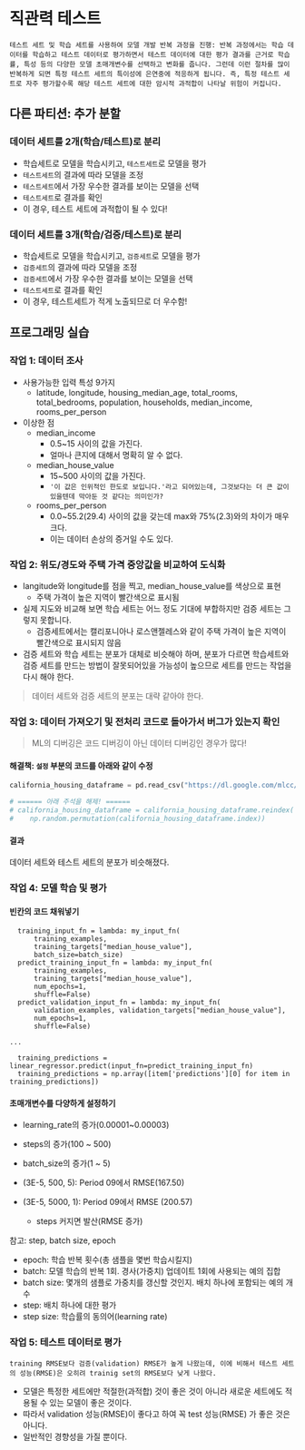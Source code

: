 # 직관력 테스트
```
테스트 세트 및 학습 세트를 사용하여 모델 개발 반복 과정을 진행: 반복 과정에서는 학습 데이터를 학습하고 테스트 데이터로 평가하면서 테스트 데이터에 대한 평가 결과를 근거로 학습률, 특성 등의 다양한 모델 초매개변수를 선택하고 변화를 줍니다. 그런데 이런 절차를 많이 반복하게 되면 특정 테스트 세트의 특이성에 은연중에 적응하게 됩니다. 즉, 특정 테스트 세트로 자주 평가할수록 해당 테스트 세트에 대한 암시적 과적합이 나타날 위험이 커집니다.
```

## 다른 파티션: 추가 분할

### 데이터 세트를 2개(학습/테스트)로 분리
- 학습세트로 모델을 학습시키고, `테스트세트`로 모델을 평가
- `테스트세트`의 결과에 따라 모델을 조정
- `테스트세트`에서 가장 우수한 결과를 보이는 모델을 선택
- `테스트세트`로 결과를 확인
- 이 경우, 테스트 세트에 과적합이 될 수 있다!

### 데이터 세트를 3개(학습/검증/테스트)로 분리
- 학습세트로 모델을 학습시키고, `검증세트`로 모델을 평가
- `검증세트`의 결과에 따라 모델을 조정
- `검증세트`에서 가장 우수한 결과를 보이는 모델을 선택
- `테스트세트`로 결과를 확인
- 이 경우, 테스트세트가 적게 노출되므로 더 우수함!

## 프로그래밍 실습

### 작업 1: 데이터 조사
- 사용가능한 입력 특성 9가지
  + latitude, longitude, housing_median_age, total_rooms, total_bedrooms, population, households, median_income, rooms_per_person
- 이상한 점
  + median_income
    * 0.5~15 사이의 값을 가진다.
    * 얼마나 큰지에 대해서 명확히 알 수 없다. 
  + median_house_value
    * 15~500 사이의 값을 가진다.
    * `'이 값은 인위적인 한도로 보입니다.'라고 되어있는데, 그것보다는 더 큰 값이 있을텐데 막아둔 것 같다는 의미인가?`
  + rooms_per_person
    * 0.0~55.2(29.4) 사이의 값을 갖는데 max와 75%(2.3)와의 차이가 매우 크다.
    * 이는 데이터 손상의 증거일 수도 있다.

### 작업 2: 위도/경도와 주택 가격 중앙값을 비교하여 도식화
- langitude와 longitude를 점을 찍고, median_house_value를 색상으로 표현
  + 주택 가격이 높은 지역이 빨간색으로 표시됨
- 실제 지도와 비교해 보면 학습 세트는 어느 정도 기대에 부합하지만 검증 세트는 그렇지 못합니다.
  + 검증세트에서는 캘리포니아나 로스앤젤레스와 같이 주택 가격이 높은 지역이 빨간색으로 표시되지 않음
- 검증 세트와 학습 세트는 분포가 대체로 비슷해야 하며, 분포가 다르면 학습세트와 검증 세트를 만드는 방법이 잘못되어있을 가능성이 높으므로 세트를 만드는 작업을 다시 해야 한다.

> 데이터 세트와 검증 세트의 분포는 대략 같아야 한다.

### 작업 3: 데이터 가져오기 및 전처리 코드로 돌아가서 버그가 있는지 확인

> ML의 디버깅은 코드 디버깅이 아닌 데이터 디버깅인 경우가 많다!

#### 해결책: `설정` 부분의 코드를 아래와 같이 수정
```python
california_housing_dataframe = pd.read_csv("https://dl.google.com/mlcc/mledu-datasets/california_housing_train.csv", sep=",")

# ====== 아래 주석을 해제! ======
# california_housing_dataframe = california_housing_dataframe.reindex(
#    np.random.permutation(california_housing_dataframe.index))
```

#### 결과
데이터 세트와 테스트 세트의 분포가 비슷해졌다.

### 작업 4: 모델 학습 및 평가

#### 빈칸의 코드 채워넣기
```
  training_input_fn = lambda: my_input_fn(
      training_examples, 
      training_targets["median_house_value"], 
      batch_size=batch_size)
  predict_training_input_fn = lambda: my_input_fn(
      training_examples, 
      training_targets["median_house_value"], 
      num_epochs=1, 
      shuffle=False)
  predict_validation_input_fn = lambda: my_input_fn(
      validation_examples, validation_targets["median_house_value"], 
      num_epochs=1, 
      shuffle=False)

...

  training_predictions = linear_regressor.predict(input_fn=predict_training_input_fn)
  training_predictions = np.array([item['predictions'][0] for item in training_predictions])
```

#### 초매개변수를 다양하게 설정하기
- learning_rate의 증가(0.00001~0.00003)
- steps의 증가(100 ~ 500)
- batch_size의 증가(1 ~ 5)

- (3E-5, 500, 5): Period 09에서 RMSE(167.50)
- (3E-5, 5000, 1): Period 09에서 RMSE
(200.57)
  + steps 커지면 발산(RMSE 증가)

참고: step, batch size, epoch
- epoch: 학습 반복 횟수(총 샘플을 몇번 학습시킬지)
- batch: 모델 학습의 반복 1회. 경사(가중치) 업데이트 1회에 사용되는 예의 집합
- batch size: 몇개의 샘플로 가중치를 갱신할 것인지. 배치 하나에 포함되는 예의 개수
- step: 배치 하나에 대한 평가
- step size: 학습률의 동의어(learning rate)

### 작업 5: 테스트 데이터로 평가
```
training RMSE보다 검증(validation) RMSE가 높게 나왔는데, 이에 비해서 테스트 세트의 성능(RMSE)은 오히려 trainig set의 RMSE보다 낮게 나왔다.
```
- 모델은 특정한 세트에만 적절한(과적합) 것이 좋은 것이 아니라 새로운 세트에도 적용될 수 있는 모델이 좋은 것이다.
- 따라서 validation 성능(RMSE)이 좋다고 하여 꼭 test 성능(RMSE) 가 좋은 것은 아니다.
- 일반적인 경향성을 가질 뿐이다.

